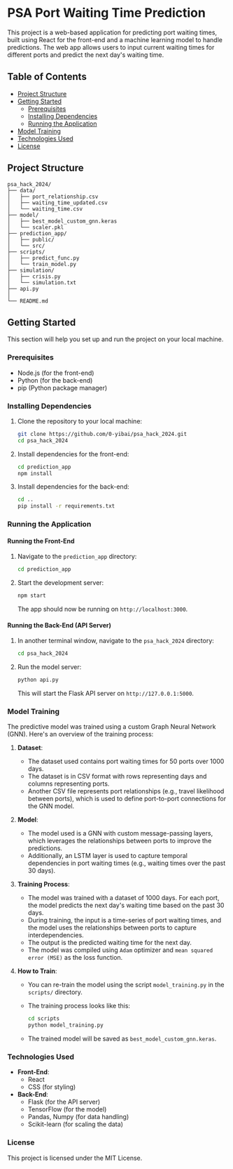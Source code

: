 
# PSA Port Waiting Time Prediction

This project is a web-based application for predicting port waiting times, built using React for the front-end and a machine learning model to handle predictions. The web app allows users to input current waiting times for different ports and predict the next day's waiting time.

## Table of Contents

- [Project Structure](#project-structure)
- [Getting Started](#getting-started)
  - [Prerequisites](#prerequisites)
  - [Installing Dependencies](#installing-dependencies)
  - [Running the Application](#running-the-application)
- [Model Training](#model-training)
- [Technologies Used](#technologies-used)
- [License](#license)

## Project Structure

```
psa_hack_2024/
├── data/
│   ├── port_relationship.csv
│   ├── waiting_time_updated.csv
│   └── waiting_time.csv
├── model/
│   ├── best_model_custom_gnn.keras
│   └── scaler.pkl
├── prediction_app/
│   ├── public/
│   └── src/
├── scripts/
│   ├── predict_func.py
│   └── train_model.py
├── simulation/
│   ├── crisis.py
│   └── simulation.txt
├── api.py
│  
└── README.md
```

## Getting Started

This section will help you set up and run the project on your local machine.

### Prerequisites

- Node.js (for the front-end)
- Python (for the back-end)
- pip (Python package manager)

### Installing Dependencies

1. Clone the repository to your local machine:

   ```bash
   git clone https://github.com/0-yibai/psa_hack_2024.git
   cd psa_hack_2024
   ```

2. Install dependencies for the front-end:

   ```bash
   cd prediction_app
   npm install
   ```

3. Install dependencies for the back-end:

   ```bash
   cd ..
   pip install -r requirements.txt
   ```

### Running the Application

#### Running the Front-End

1. Navigate to the `prediction_app` directory:

   ```bash
   cd prediction_app
   ```

2. Start the development server:

   ```bash
   npm start
   ```

   The app should now be running on `http://localhost:3000`.

#### Running the Back-End (API Server)

1. In another terminal window, navigate to the `psa_hack_2024` directory:

   ```bash
   cd psa_hack_2024
   ```

2. Run the model server:

   ```bash
   python api.py
   ```

   This will start the Flask API server on `http://127.0.0.1:5000`.

### Model Training

The predictive model was trained using a custom Graph Neural Network (GNN). Here's an overview of the training process:

1. **Dataset**:
   - The dataset used contains port waiting times for 50 ports over 1000 days.
   - The dataset is in CSV format with rows representing days and columns representing ports.
   - Another CSV file represents port relationships (e.g., travel likelihood between ports), which is used to define port-to-port connections for the GNN model.

2. **Model**:
   - The model used is a GNN with custom message-passing layers, which leverages the relationships between ports to improve the predictions.
   - Additionally, an LSTM layer is used to capture temporal dependencies in port waiting times (e.g., waiting times over the past 30 days).

3. **Training Process**:
   - The model was trained with a dataset of 1000 days. For each port, the model predicts the next day's waiting time based on the past 30 days.
   - During training, the input is a time-series of port waiting times, and the model uses the relationships between ports to capture interdependencies.
   - The output is the predicted waiting time for the next day.
   - The model was compiled using `Adam` optimizer and `mean squared error (MSE)` as the loss function.

4. **How to Train**:
   - You can re-train the model using the script `model_training.py` in the `scripts/` directory.
   - The training process looks like this:

     ```bash
     cd scripts
     python model_training.py
     ```

   - The trained model will be saved as `best_model_custom_gnn.keras`.

### Technologies Used

- **Front-End**:
  - React
  - CSS (for styling)
- **Back-End**:
  - Flask (for the API server)
  - TensorFlow (for the model)
  - Pandas, Numpy (for data handling)
  - Scikit-learn (for scaling the data)

### License

This project is licensed under the MIT License.
